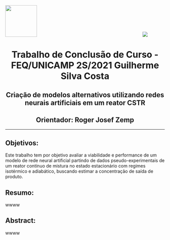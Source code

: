<div style="width: 100%; display: table;">
    <div style="display: table-row">
    <div style="display: table-cell; width=200px">
        <img src="https://user-images.githubusercontent.com/62407390/136826875-b4ea9b8a-8d20-4dd2-9961-ff2f591d6dce.png" width='100'>
    </div>
    <div style = "display: table-cell">
        <img src="https://user-images.githubusercontent.com/62407390/136826892-53b55b9b-d29d-48e8-ac35-de286d26a0ad.png">
    </div>
    </div>
</div>

<head>
    <h1 align="center"><b> Trabalho de Conclusão de Curso - FEQ/UNICAMP 2S/2021 Guilherme Silva Costa </b> </h1>
    <h2 align="center"> Criação de modelos alternativos utilizando redes neurais artificiais em um reator CSTR </h2>
    <h2 align="center"> Orientador: Roger Josef Zemp </h2>
</head>

<hr />

<h2><b> Objetivos: </b></h2>
    Este trabalho tem por objetivo avaliar a viabilidade e performance de um modelo de rede neural artificial partindo de dados pseudo-experimentais de um reator contínuo de mistura no estado estacionário com regimes isotérmico e adiabático, buscando estimar a concentração de saída de produto.


<h2><b> Resumo: </b></h2>
    wwww

<h2><b> Abstract: </b></h2>
    wwww